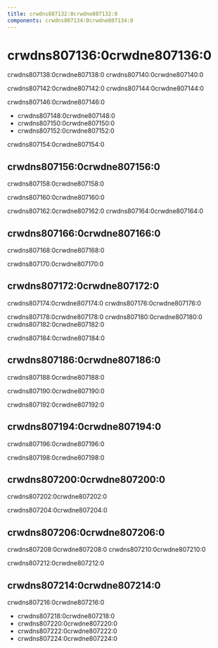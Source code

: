 ```yaml
---
title: crwdns807132:0crwdne807132:0
components: crwdns807134:0crwdne807134:0
---
```

# crwdns807136:0crwdne807136:0

<p class="description">crwdns807138:0crwdne807138:0 crwdns807140:0crwdne807140:0</p>

crwdns807142:0crwdne807142:0 crwdns807144:0crwdne807144:0

crwdns807146:0crwdne807146:0

- crwdns807148:0crwdne807148:0
- crwdns807150:0crwdne807150:0
- crwdns807152:0crwdne807152:0

crwdns807154:0crwdne807154:0

## crwdns807156:0crwdne807156:0

crwdns807158:0crwdne807158:0

crwdns807160:0crwdne807160:0

crwdns807162:0crwdne807162:0 crwdns807164:0crwdne807164:0

## crwdns807166:0crwdne807166:0

crwdns807168:0crwdne807168:0

crwdns807170:0crwdne807170:0

## crwdns807172:0crwdne807172:0

crwdns807174:0crwdne807174:0 crwdns807176:0crwdne807176:0

crwdns807178:0crwdne807178:0 crwdns807180:0crwdne807180:0 crwdns807182:0crwdne807182:0

crwdns807184:0crwdne807184:0

## crwdns807186:0crwdne807186:0

crwdns807188:0crwdne807188:0

crwdns807190:0crwdne807190:0

crwdns807192:0crwdne807192:0

## crwdns807194:0crwdne807194:0

crwdns807196:0crwdne807196:0

crwdns807198:0crwdne807198:0

## crwdns807200:0crwdne807200:0

crwdns807202:0crwdne807202:0

crwdns807204:0crwdne807204:0

## crwdns807206:0crwdne807206:0

crwdns807208:0crwdne807208:0 crwdns807210:0crwdne807210:0

crwdns807212:0crwdne807212:0

## crwdns807214:0crwdne807214:0

crwdns807216:0crwdne807216:0

- crwdns807218:0crwdne807218:0
- crwdns807220:0crwdne807220:0
- crwdns807222:0crwdne807222:0
- crwdns807224:0crwdne807224:0